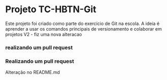 # Projeto TC-HBTN-Git
Este projeto foi criado como parte do exercício de Git na escola. 
A ideia é aprender a usar os comandos principais de versionamento e colaborar em projetos
V2 - fiz uma nova alteracao
### realizando um pull request
### Realizando um pull request

Alteração no README.md
